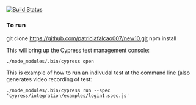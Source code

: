 [![Build Status](https://travis-ci.org/jaffamonkey/cypress-examples.svg?branch=master)](https://travis-ci.org/jaffamonkey/cypress-examples)

### To run

git clone https://github.com/patriciafalcao007/new10.git
npm install

This will bring up the Cypress test management console:
```
./node_modules/.bin/cypress open 
```

This is example of how to run an indivudal test at the command line (also generates video recording of test:

```
./node_modules/.bin/cypress run --spec 'cypress/integration/examples/login1.spec.js'
```
